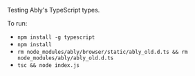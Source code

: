 Testing Ably's TypeScript types.

To run:

- `npm install -g typescript`
- `npm install`
- `rm node_modules/ably/browser/static/ably_old.d.ts && rm node_modules/ably/ably_old.d.ts` 
- `tsc && node index.js`
